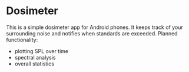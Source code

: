 # Dosimeter
This is a simple dosimeter app for Android phones. It keeps track of your surrounding noise and notifies when standards are exceeded.
Planned functionality:
 - plotting SPL over time
 - spectral analysis
 - overall statistics
